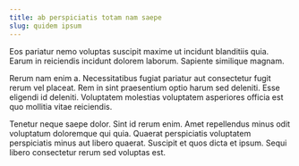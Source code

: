```yaml
---
title: ab perspiciatis totam nam saepe
slug: quidem ipsum
---
```


Eos pariatur nemo voluptas suscipit maxime ut incidunt blanditiis quia. Earum in reiciendis incidunt dolorem laborum. Sapiente similique magnam.

Rerum nam enim a. Necessitatibus fugiat pariatur aut consectetur fugit rerum vel placeat. Rem in sint praesentium optio harum sed deleniti. Esse eligendi id deleniti. Voluptatem molestias voluptatem asperiores officia est quo mollitia vitae reiciendis.

Tenetur neque saepe dolor. Sint id rerum enim. Amet repellendus minus odit voluptatum doloremque qui quia. Quaerat perspiciatis voluptatem perspiciatis minus aut libero quaerat. Suscipit et quos dicta et ipsum. Sequi libero consectetur rerum sed voluptas est.
